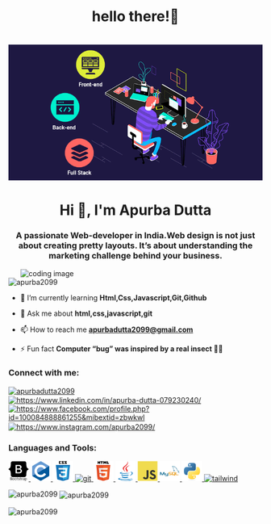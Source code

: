 ## <h1 align="center">hello there!🤟<h1>
![MasterHead](https://github.com/Apurba2099/Apurba2099/blob/main/banner.gif)
<h1 align="center">Hi 👋, I'm Apurba Dutta</h1>
<h3 align="center">A passionate Web-developer in India.Web design is not just about creating pretty layouts. It’s about understanding the marketing challenge behind your business.</h3>

<img align="right" alt="coding image" width="480px" src="https://media3.giphy.com/media/qgQUggAC3Pfv687qPC/giphy.gif">

<p align="left"> <img src="https://komarev.com/ghpvc/?username=apurba2099&label=Profile%20views&color=0e75b6&style=flat" alt="apurba2099" /> </p>

- 🌱 I’m currently learning **Html,Css,Javascript,Git,Github**

- 💬 Ask me about **html,css,javascript,git**

- 📫 How to reach me **apurbadutta2099@gmail.com**

- ⚡ Fun fact **Computer “bug” was inspired by a real insect 🐛😂**

<h3 align="left">Connect with me:</h3>
<p align="left">
<a href="https://twitter.com/apurbadutta2099" target="blank"><img align="center" src="https://raw.githubusercontent.com/rahuldkjain/github-profile-readme-generator/master/src/images/icons/Social/twitter.svg" alt="apurbadutta2099" height="30" width="40" /></a>
<a href="https://linkedin.com/in/https://www.linkedin.com/in/apurba-dutta-079230240/" target="blank"><img align="center" src="https://raw.githubusercontent.com/rahuldkjain/github-profile-readme-generator/master/src/images/icons/Social/linked-in-alt.svg" alt="https://www.linkedin.com/in/apurba-dutta-079230240/" height="30" width="40" /></a>
<a href="https://fb.com/https://www.facebook.com/profile.php?id=100084888861255&mibextid=zbwkwl" target="blank"><img align="center" src="https://raw.githubusercontent.com/rahuldkjain/github-profile-readme-generator/master/src/images/icons/Social/facebook.svg" alt="https://www.facebook.com/profile.php?id=100084888861255&mibextid=zbwkwl" height="30" width="40" /></a>
<a href="https://instagram.com/https://www.instagram.com/apurba2099/" target="blank"><img align="center" src="https://raw.githubusercontent.com/rahuldkjain/github-profile-readme-generator/master/src/images/icons/Social/instagram.svg" alt="https://www.instagram.com/apurba2099/" height="30" width="40" /></a>
</p>

<h3 align="left">Languages and Tools:</h3>
<p align="left"> <a href="https://getbootstrap.com" target="_blank" rel="noreferrer"> <img src="https://raw.githubusercontent.com/devicons/devicon/master/icons/bootstrap/bootstrap-plain-wordmark.svg" alt="bootstrap" width="40" height="40"/> </a> <a href="https://www.cprogramming.com/" target="_blank" rel="noreferrer"> <img src="https://raw.githubusercontent.com/devicons/devicon/master/icons/c/c-original.svg" alt="c" width="40" height="40"/> </a> <a href="https://www.w3schools.com/css/" target="_blank" rel="noreferrer"> <img src="https://raw.githubusercontent.com/devicons/devicon/master/icons/css3/css3-original-wordmark.svg" alt="css3" width="40" height="40"/> </a> <a href="https://git-scm.com/" target="_blank" rel="noreferrer"> <img src="https://www.vectorlogo.zone/logos/git-scm/git-scm-icon.svg" alt="git" width="40" height="40"/> </a> <a href="https://www.w3.org/html/" target="_blank" rel="noreferrer"> <img src="https://raw.githubusercontent.com/devicons/devicon/master/icons/html5/html5-original-wordmark.svg" alt="html5" width="40" height="40"/> </a> <a href="https://www.java.com" target="_blank" rel="noreferrer"> <img src="https://raw.githubusercontent.com/devicons/devicon/master/icons/java/java-original.svg" alt="java" width="40" height="40"/> </a> <a href="https://developer.mozilla.org/en-US/docs/Web/JavaScript" target="_blank" rel="noreferrer"> <img src="https://raw.githubusercontent.com/devicons/devicon/master/icons/javascript/javascript-original.svg" alt="javascript" width="40" height="40"/> </a> <a href="https://www.mysql.com/" target="_blank" rel="noreferrer"> <img src="https://raw.githubusercontent.com/devicons/devicon/master/icons/mysql/mysql-original-wordmark.svg" alt="mysql" width="40" height="40"/> </a> <a href="https://www.python.org" target="_blank" rel="noreferrer"> <img src="https://raw.githubusercontent.com/devicons/devicon/master/icons/python/python-original.svg" alt="python" width="40" height="40"/> </a> <a href="https://tailwindcss.com/" target="_blank" rel="noreferrer"> <img src="https://www.vectorlogo.zone/logos/tailwindcss/tailwindcss-icon.svg" alt="tailwind" width="40" height="40"/> </a> </p>

<p><img align="left" src="https://github-readme-stats.vercel.app/api/top-langs?username=apurba2099&show_icons=true&locale=en&layout=compact" alt="apurba2099" /></p>

<p>&nbsp;<img align="center" src="https://github-readme-stats.vercel.app/api?username=apurba2099&show_icons=true&locale=en" alt="apurba2099" /></p>

<p><img align="center" src="https://github-readme-streak-stats.herokuapp.com/?user=apurba2099&" alt="apurba2099" /></p>

